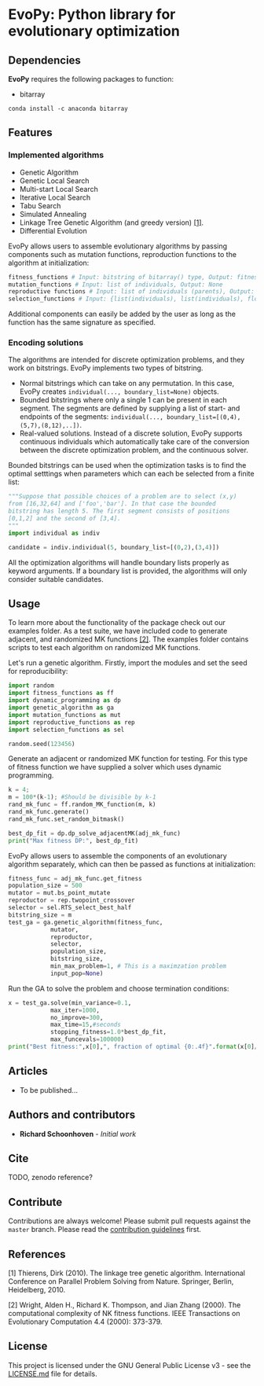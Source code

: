 # EvoPy: Python library for evolutionary optimization

## Dependencies
**EvoPy** requires the following packages to function:
- bitarray
``` shell
conda install -c anaconda bitarray 
```

## Features
### Implemented algorithms
- Genetic Algorithm
- Genetic Local Search
- Multi-start Local Search
- Iterative Local Search
- Tabu Search
- Simulated Annealing
- Linkage Tree Genetic Algorithm (and greedy version) [[1]](#1).
- Differential Evolution

EvoPy allows users to assemble evolutionary algorithms by passing components such as mutation functions, reproduction functions to the algorithm at initialization: 

```python
fitness_functions # Input: bitstring of bitarray() type, Output: fitness (float)
mutation_functions # Input: list of individuals, Output: None
reproductive functions # Input: list of individuals (parents), Output: list of individuals (children)
selection_functions # Input: {list(individuals), list(individuals), float}. The float is -1 or 1 depending on whether we are minimizing or maximizing
```

Additional components can easily be added by the user as long as the function has the same signature as specified.

### Encoding solutions

The algorithms are intended for discrete optimization problems, and they work on bitstrings. EvoPy implements two types of bitstring. 

- Normal bitstrings which can take on any permutation. In this case, EvoPy creates ```individual(..., boundary_list=None)``` objects.
- Bounded bitstrings where only a single 1 can be present in each segment. The segments are defined by supplying a list of start- and endpoints of the segments: ```individual(..., boundary_list=[(0,4),(5,7),(8,12),..])```.
- Real-valued solutions. Instead of a discrete solution, EvoPy supports continuous individuals which automatically take care of the conversion between the discrete optimization problem, and the continuous solver.

Bounded bitstrings can be used when the optimization tasks is to find the optimal setttings when parameters which can each be selected from a finite list:

```python
"""Suppose that possible choices of a problem are to select (x,y) 
from [16,32,64] and ['foo','bar']. In that case the bounded 
bitstring has length 5. The first segment consists of positions 
[0,1,2] and the second of [3,4].
"""
import individual as indiv

candidate = indiv.individual(5, boundary_list=[(0,2),(3,4)])
```

All the optimization algorithms will handle boundary lists properly as keyword arguments. If a boundary list is provided, the algorithms will only consider suitable candidates.

## Usage

To learn more about the functionality of the package check out our
examples folder. As a test suite, we have included code to generate adjacent, and randomized MK functions [[2]](#2). The examples folder contains scripts to test each algorithm on randomized MK functions. 

Let's run a genetic algorithm. Firstly, import the modules and set the seed for reproducibility:

```python
import random
import fitness_functions as ff
import dynamic_programming as dp
import genetic_algorithm as ga
import mutation_functions as mut
import reproductive_functions as rep
import selection_functions as sel

random.seed(123456)
```

Generate an adjacent or randomized MK function for testing. For this type of fitness function we have supplied a solver which uses dynamic programming.

```python
k = 4;
m = 100*(k-1); #Should be divisible by k-1
rand_mk_func = ff.random_MK_function(m, k)
rand_mk_func.generate()
rand_mk_func.set_random_bitmask()

best_dp_fit = dp.dp_solve_adjacentMK(adj_mk_func)
print("Max fitness DP:", best_dp_fit)
```

EvoPy allows users to assemble the components of an evolutionary algorithm separately, which can then be passed as functions at initialization:

```python
fitness_func = adj_mk_func.get_fitness
population_size = 500
mutator = mut.bs_point_mutate
reproductor = rep.twopoint_crossover
selector = sel.RTS_select_best_half
bitstring_size = m
test_ga = ga.genetic_algorithm(fitness_func,
            mutator,
            reproductor,
            selector,
            population_size,
            bitstring_size,
            min_max_problem=1, # This is a maximzation problem
            input_pop=None)
```

Run the GA to solve the problem and choose termination conditions:

```python
x = test_ga.solve(min_variance=0.1,
            max_iter=1000,
            no_improve=300,
            max_time=15,#seconds
            stopping_fitness=1.0*best_dp_fit,
            max_funcevals=100000)
print("Best fitness:",x[0],", fraction of optimal {0:.4f}".format(x[0]/float(best_dp_fit)))
```

## Articles

- To be published...

## Authors and contributors
* **Richard Schoonhoven** - *Initial work*

## Cite
TODO, zenodo reference?

## Contribute

Contributions are always welcome! Please submit pull requests against the ```master``` branch.
Please read the [contribution guidelines](contributing.md) first.

## References
<a id="1">[1]</a> 
Thierens, Dirk (2010).
The linkage tree genetic algorithm.
International Conference on Parallel Problem Solving from Nature. Springer, Berlin, Heidelberg, 2010.

<a id="2">[2]</a> 
Wright, Alden H., Richard K. Thompson, and Jian Zhang (2000).
The computational complexity of NK fitness functions.
IEEE Transactions on Evolutionary Computation 4.4 (2000): 373-379.

## License

This project is licensed under the GNU General Public License v3 - see the [LICENSE.md](LICENSE.md) file for details.
